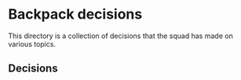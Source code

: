 # Backpack decisions

This directory is a collection of decisions that the squad has made on various topics.

## Decisions

<!-- Please keep this in alphabetical order. -->
